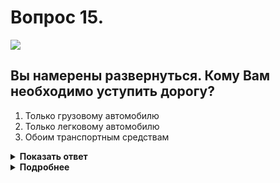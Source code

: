# Вопрос 15.

![](https://s.drom.ru/i24227/pdd/tickets/2016/1542608895.jpg)

## Вы намерены развернуться. Кому Вам необходимо уступить дорогу?

1. Только грузовому автомобилю
2. Только легковому автомобилю
3. Обоим транспортным средствам

<details>
<summary><b>Показать ответ</b></summary>
Правильный ответ: 1
</details>
<details>
<summary><b>Подробнее</b></summary>
Перекрёсток неравнозначный. Главная дорога меняет направление. Транспортные средства, находящиеся на главной дороге, имеют преимущество перед остальными независимо от их дальнейшего направления движения. Между собой руководствуются «правилом правой руки». Грузовик проезжает первым, Вы после него, легковой автомобиль - последним.
(Пункты 13.9, 13.10, 13.11 ПДД)
</details>